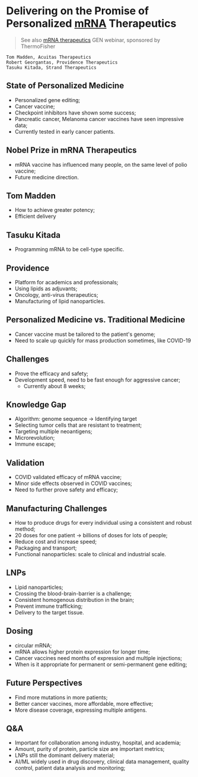 # Delivering on the Promise of Personalized [mRNA](mRNA.md) Therapeutics

> See also [mRNA therapeutics](Getting%20Started%20with%20mRNA-based%20Therapeutics.md)
> GEN webinar, sponsored by ThermoFisher

```ad-info
Tom Madden, Acuitas Therapeutics
Robert Georgantas, Providence Therapeutics
Tasuku Kitada, Strand Therapeutics
```

## State of Personalized Medicine

- Personalized gene editing;
- Cancer vaccine;
- Checkpoint inhibitors have shown some success;
- Pancreatic cancer, Melanoma cancer vaccines have seen impressive data;
- Currently tested in early cancer patients.

## Nobel Prize in mRNA Therapeutics

- mRNA vaccine has influenced many people, on the same level of polio vaccine;
- Future medicine direction.

## Tom Madden

- How to achieve greater potency;
- Efficient delivery

## Tasuku Kitada

- Programming mRNA to be cell-type specific.

## Providence

- Platform for academics and professionals;
- Using lipids as adjuvants;
- Oncology, anti-virus therapeutics;
- Manufacturing of lipid nanoparticles.

## Personalized Medicine vs. Traditional Medicine

- Cancer vaccine must be tailored to the patient's genome;
- Need to scale up quickly for mass production sometimes, like COVID-19

## Challenges

- Prove the efficacy and safety;
- Development speed, need to be fast enough for aggressive cancer;
	- Currently about 8 weeks;

## Knowledge Gap

- Algorithm: genome sequence -> Identifying target
- Selecting tumor cells that are resistant to treatment;
- Targeting multiple neoantigens;
- Microrevolution;
- Immune escape;

## Validation

- COVID validated efficacy of mRNA vaccine;
- Minor side effects observed in COVID vaccines;
- Need to further prove safety and efficacy;

## Manufacturing Challenges

- How to produce drugs for every individual using a consistent and robust method;
- 20 doses for one patient -> billions of doses for lots of people;
- Reduce cost and increase speed;
- Packaging and transport;
- Functional nanoparticles: scale to clinical and industrial scale.

## LNPs

- Lipid nanoparticles;
- Crossing the blood-brain-barrier is a challenge;
- Consistent homogenous distribution in the brain;
- Prevent immune trafficking;
- Delivery to the target tissue.

## Dosing

- circular mRNA;
- mRNA allows higher protein expression for longer time;
- Cancer vaccines need months of expression and multiple injections;
- When is it appropriate for permanent or semi-permanent gene editing;

## Future Perspectives

- Find more mutations in more patients;
- Better cancer vaccines, more affordable, more effective;
- More disease coverage, expressing multiple antigens.

## Q&A

- Important for collaboration among industry, hospital, and academia;
- Amount, purity of protein, particle size are important metrics;
- LNPs still the dominant delivery material;
- AI/ML widely used in drug discovery, clinical data management, quality control, patient data analysis and monitoring; 